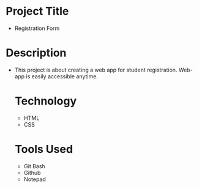 # Project Title
- Registration Form
# Description
- This project is about creating a web app for student registration. Web-app is easily accessible anytime.

  # Technology
  - HTML
  - CSS

  # Tools Used
  - Git Bash
  - Github
  - Notepad
  
